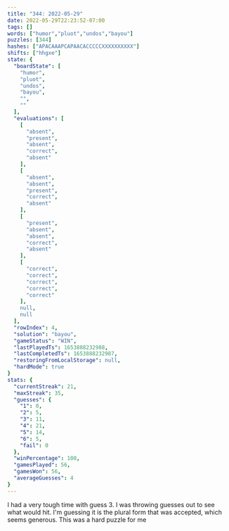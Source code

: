 ```yaml
---
title: "344: 2022-05-29"
date: 2022-05-29T22:23:52-07:00
tags: []
words: ["humor","pluot","undos","bayou"]
puzzles: [344]
hashes: ["APACAAAPCAPAACACCCCCXXXXXXXXXX"]
shifts: ["hhgxe"]
state: {
  "boardState": [
    "humor",
    "pluot",
    "undos",
    "bayou",
    "",
    ""
  ],
  "evaluations": [
    [
      "absent",
      "present",
      "absent",
      "correct",
      "absent"
    ],
    [
      "absent",
      "absent",
      "present",
      "correct",
      "absent"
    ],
    [
      "present",
      "absent",
      "absent",
      "correct",
      "absent"
    ],
    [
      "correct",
      "correct",
      "correct",
      "correct",
      "correct"
    ],
    null,
    null
  ],
  "rowIndex": 4,
  "solution": "bayou",
  "gameStatus": "WIN",
  "lastPlayedTs": 1653888232988,
  "lastCompletedTs": 1653888232987,
  "restoringFromLocalStorage": null,
  "hardMode": true
}
stats: {
  "currentStreak": 21,
  "maxStreak": 35,
  "guesses": {
    "1": 0,
    "2": 5,
    "3": 11,
    "4": 21,
    "5": 14,
    "6": 5,
    "fail": 0
  },
  "winPercentage": 100,
  "gamesPlayed": 56,
  "gamesWon": 56,
  "averageGuesses": 4
}
---
```


<!-- more -->
I had a very tough time with guess 3. I was throwing guesses out to see what would hit. I'm guessing it is the plural form that was accepted, which seems generous. This was a hard puzzle for me 
